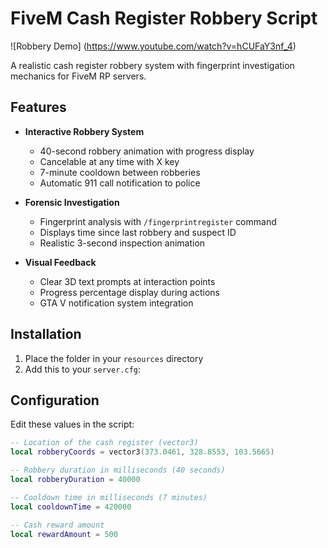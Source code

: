 # FiveM Cash Register Robbery Script

![Robbery Demo] (https://www.youtube.com/watch?v=hCUFaY3nf_4)

A realistic cash register robbery system with fingerprint investigation mechanics for FiveM RP servers.

## Features

- **Interactive Robbery System**
  - 40-second robbery animation with progress display
  - Cancelable at any time with X key
  - 7-minute cooldown between robberies
  - Automatic 911 call notification to police

- **Forensic Investigation**
  - Fingerprint analysis with `/fingerprintregister` command
  - Displays time since last robbery and suspect ID
  - Realistic 3-second inspection animation

- **Visual Feedback**
  - Clear 3D text prompts at interaction points
  - Progress percentage display during actions
  - GTA V notification system integration

## Installation

1. Place the folder in your `resources` directory
2. Add this to your `server.cfg`:


## Configuration

Edit these values in the script:

```lua
-- Location of the cash register (vector3)
local robberyCoords = vector3(373.0461, 328.8553, 103.5665)

-- Robbery duration in milliseconds (40 seconds)
local robberyDuration = 40000

-- Cooldown time in milliseconds (7 minutes)
local cooldownTime = 420000

-- Cash reward amount
local rewardAmount = 500
